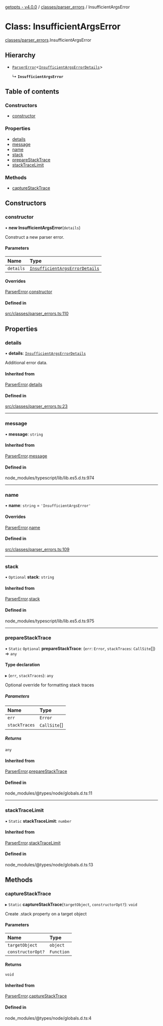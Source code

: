[getopts - v4.0.0](../README.md) / [classes/parser_errors](../modules/classes_parser_errors.md) / InsufficientArgsError

# Class: InsufficientArgsError

[classes/parser_errors](../modules/classes_parser_errors.md).InsufficientArgsError

## Hierarchy

- [`ParserError`](classes_parser_errors.ParserError.md)<[`InsufficientArgsErrorDetails`](../interfaces/interfaces_parser_error_details.InsufficientArgsErrorDetails.md)\>

  ↳ **`InsufficientArgsError`**

## Table of contents

### Constructors

- [constructor](classes_parser_errors.InsufficientArgsError.md#constructor)

### Properties

- [details](classes_parser_errors.InsufficientArgsError.md#details)
- [message](classes_parser_errors.InsufficientArgsError.md#message)
- [name](classes_parser_errors.InsufficientArgsError.md#name)
- [stack](classes_parser_errors.InsufficientArgsError.md#stack)
- [prepareStackTrace](classes_parser_errors.InsufficientArgsError.md#preparestacktrace)
- [stackTraceLimit](classes_parser_errors.InsufficientArgsError.md#stacktracelimit)

### Methods

- [captureStackTrace](classes_parser_errors.InsufficientArgsError.md#capturestacktrace)

## Constructors

### constructor

• **new InsufficientArgsError**(`details`)

Construct a new parser error.

#### Parameters

| Name      | Type                                                                                                            |
| :-------- | :-------------------------------------------------------------------------------------------------------------- |
| `details` | [`InsufficientArgsErrorDetails`](../interfaces/interfaces_parser_error_details.InsufficientArgsErrorDetails.md) |

#### Overrides

[ParserError](classes_parser_errors.ParserError.md).[constructor](classes_parser_errors.ParserError.md#constructor)

#### Defined in

[src/classes/parser_errors.ts:110](https://github.com/prasadrajandran/node-getopts/blob/09d8331/src/classes/parser_errors.ts#L110)

## Properties

### details

• **details**: [`InsufficientArgsErrorDetails`](../interfaces/interfaces_parser_error_details.InsufficientArgsErrorDetails.md)

Additional error data.

#### Inherited from

[ParserError](classes_parser_errors.ParserError.md).[details](classes_parser_errors.ParserError.md#details)

#### Defined in

[src/classes/parser_errors.ts:23](https://github.com/prasadrajandran/node-getopts/blob/09d8331/src/classes/parser_errors.ts#L23)

---

### message

• **message**: `string`

#### Inherited from

[ParserError](classes_parser_errors.ParserError.md).[message](classes_parser_errors.ParserError.md#message)

#### Defined in

node_modules/typescript/lib/lib.es5.d.ts:974

---

### name

• **name**: `string` = `'InsufficientArgsError'`

#### Overrides

[ParserError](classes_parser_errors.ParserError.md).[name](classes_parser_errors.ParserError.md#name)

#### Defined in

[src/classes/parser_errors.ts:109](https://github.com/prasadrajandran/node-getopts/blob/09d8331/src/classes/parser_errors.ts#L109)

---

### stack

• `Optional` **stack**: `string`

#### Inherited from

[ParserError](classes_parser_errors.ParserError.md).[stack](classes_parser_errors.ParserError.md#stack)

#### Defined in

node_modules/typescript/lib/lib.es5.d.ts:975

---

### prepareStackTrace

▪ `Static` `Optional` **prepareStackTrace**: (`err`: `Error`, `stackTraces`: `CallSite`[]) => `any`

#### Type declaration

▸ (`err`, `stackTraces`): `any`

Optional override for formatting stack traces

##### Parameters

| Name          | Type         |
| :------------ | :----------- |
| `err`         | `Error`      |
| `stackTraces` | `CallSite`[] |

##### Returns

`any`

#### Inherited from

[ParserError](classes_parser_errors.ParserError.md).[prepareStackTrace](classes_parser_errors.ParserError.md#preparestacktrace)

#### Defined in

node_modules/@types/node/globals.d.ts:11

---

### stackTraceLimit

▪ `Static` **stackTraceLimit**: `number`

#### Inherited from

[ParserError](classes_parser_errors.ParserError.md).[stackTraceLimit](classes_parser_errors.ParserError.md#stacktracelimit)

#### Defined in

node_modules/@types/node/globals.d.ts:13

## Methods

### captureStackTrace

▸ `Static` **captureStackTrace**(`targetObject`, `constructorOpt?`): `void`

Create .stack property on a target object

#### Parameters

| Name              | Type       |
| :---------------- | :--------- |
| `targetObject`    | `object`   |
| `constructorOpt?` | `Function` |

#### Returns

`void`

#### Inherited from

[ParserError](classes_parser_errors.ParserError.md).[captureStackTrace](classes_parser_errors.ParserError.md#capturestacktrace)

#### Defined in

node_modules/@types/node/globals.d.ts:4
